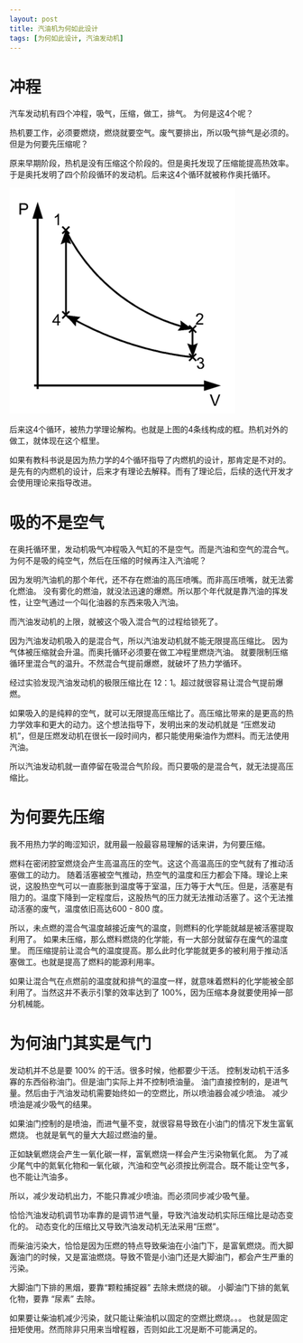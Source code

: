 ```yaml
---
layout: post
title: 汽油机为何如此设计
tags: [为何如此设计, 汽油发动机]
---
```


# 冲程

汽车发动机有四个冲程，吸气，压缩，做工，排气。
为何是这4个呢？

热机要工作，必须要燃烧，燃烧就要空气。废气要排出，所以吸气排气是必须的。
但是为何要先压缩呢？

原来早期阶段，热机是没有压缩这个阶段的。但是奥托发现了压缩能提高热效率。
于是奥托发明了四个阶段循环的发动机。后来这4个循环就被称作奥托循环。

![](/images/Stirling_Cycle.png)

后来这4个循环，被热力学理论解构。也就是上图的4条线构成的框。热机对外的做工，就体现在这个框里。

如果有教科书说是因为热力学的4个循环指导了内燃机的设计，那肯定是不对的。是先有的内燃机的设计，后来才有理论去解释。而有了理论后，后续的迭代开发才会使用理论来指导改进。

# 吸的不是空气

在奥托循环里，发动机吸气冲程吸入气缸的不是空气。而是汽油和空气的混合气。
为何不是吸的纯空气，然后在压缩的时候再注入汽油呢？

因为发明汽油机的那个年代，还不存在燃油的高压喷嘴。而非高压喷嘴，就无法雾化燃油。
没有雾化的燃油，就没法迅速的爆燃。所以那个年代就是靠汽油的挥发性，让空气通过一个叫化油器的东西来吸入汽油。

而汽油发动机的上限，就被这个吸入混合气的过程给锁死了。

因为汽油发动机吸入的是混合气，所以汽油发动机就不能无限提高压缩比。
因为气体被压缩就会升温。而奥托循环必须要在做工冲程里燃烧汽油。
就要限制压缩循环里混合气的温升。不然混合气提前爆燃，就破坏了热力学循环。

经过实验发现汽油发动机的极限压缩比在 12：1。超过就很容易让混合气提前爆燃。

如果吸入的是纯粹的空气，就可以无限提高压缩比了。高压缩比带来的是更高的热力学效率和更大的动力。这个想法指导下，发明出来的发动机就是 “压燃发动机”，但是压燃发动机在很长一段时间内，都只能使用柴油作为燃料。而无法使用汽油。

所以汽油发动机就一直停留在吸混合气阶段。而只要吸的是混合气，就无法提高压缩比。

# 为何要先压缩

我不用热力学的晦涩知识，就用最一般最容易理解的话来讲，为何要压缩。

燃料在密闭腔室燃烧会产生高温高压的空气。这这个高温高压的空气就有了推动活塞做工的动力。
随着活塞被空气推动，热空气的温度和压力都会下降。理论上来说，这股热空气可以一直膨胀到温度等于室温，压力等于大气压。但是，活塞是有阻力的。温度下降到一定程度后，这股热气的压力就无法推动活塞了。这个无法推动活塞的废气，温度依旧高达600 - 800 度。

所以，未点燃的混合气温度越接近废气的温度，则燃料的化学能就越是被活塞提取利用了。
如果未压缩，那么燃料燃烧的化学能，有一大部分就留存在废气的温度里。
而压缩提前让混合气的温度提高。那么此时化学能就更多的被利用于推动活塞做工。也就是提高了燃料的能源利用率。

如果让混合气在点燃前的温度就和排气的温度一样，就意味着燃料的化学能被全部利用了。当然这并不表示引擎的效率达到了 100%，因为压缩本身就要使用掉一部分机械能。

# 为何油门其实是气门

发动机并不总是要 100% 的干活。很多时候，他都要少干活。
控制发动机干活多寡的东西俗称油门。但是油门实际上并不控制喷油量。
油门直接控制的，是进气量。然后由于汽油发动机需要始终如一的空燃比，所以喷油器会减少喷油。
减少喷油是减少吸气的结果。

如果油门控制的是喷油，而进气量不变，就很容易导致在小油门的情况下发生富氧燃烧。
也就是氧气的量大大超过燃油的量。

正如缺氧燃烧会产生一氧化碳一样，富氧燃烧一样会产生污染物氧化氮。
为了减少尾气中的氮氧化物和一氧化碳，汽油和空气必须按比例混合。既不能让空气多，也不能让汽油多。

所以，减少发动机出力，不能只靠减少喷油。而必须同步减少吸气量。

恰恰汽油发动机调节功率靠的是调节进气量，导致汽油发动机实际压缩比是动态变化的。
动态变化的压缩比又导致汽油发动机无法采用“压燃”。

而柴油污染大，恰恰是因为压燃的特点导致柴油在小油门下，是富氧燃烧。而大脚轰油门的时候，又是富油燃烧。导致不管是小油门还是大脚油门，都会产生严重的污染。

大脚油门下排的黑烟，要靠“颗粒捕捉器” 去除未燃烧的碳。
小脚油门下排的氮氧化物，要靠 “尿素” 去除。

如果要让柴油机减少污染，就只能让柴油机以固定的空燃比燃烧。。。 也就是固定扭矩使用。然而除非只用来当增程器，否则如此工况是断不可能满足的。

